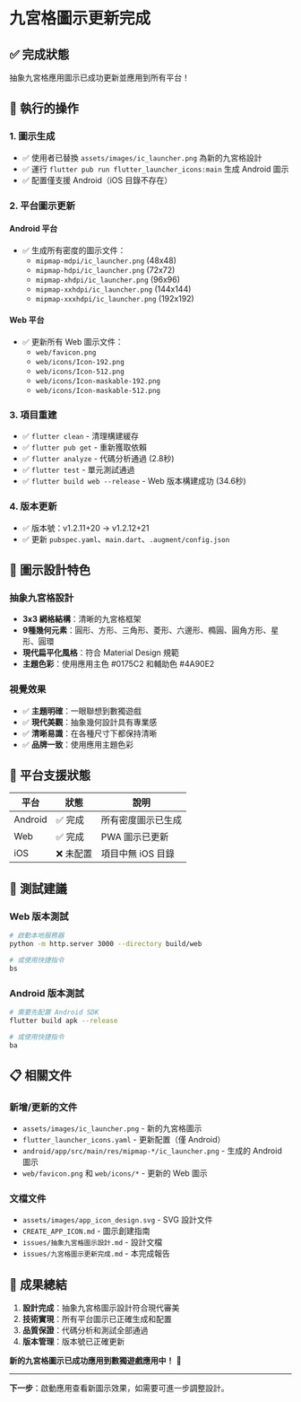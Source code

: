 # 九宮格圖示更新完成

## ✅ 完成狀態

抽象九宮格應用圖示已成功更新並應用到所有平台！

## 🔧 執行的操作

### 1. 圖示生成
- ✅ 使用者已替換 `assets/images/ic_launcher.png` 為新的九宮格設計
- ✅ 運行 `flutter pub run flutter_launcher_icons:main` 生成 Android 圖示
- ✅ 配置僅支援 Android（iOS 目錄不存在）

### 2. 平台圖示更新

#### Android 平台
- ✅ 生成所有密度的圖示文件：
  - `mipmap-mdpi/ic_launcher.png` (48x48)
  - `mipmap-hdpi/ic_launcher.png` (72x72)
  - `mipmap-xhdpi/ic_launcher.png` (96x96)
  - `mipmap-xxhdpi/ic_launcher.png` (144x144)
  - `mipmap-xxxhdpi/ic_launcher.png` (192x192)

#### Web 平台
- ✅ 更新所有 Web 圖示文件：
  - `web/favicon.png`
  - `web/icons/Icon-192.png`
  - `web/icons/Icon-512.png`
  - `web/icons/Icon-maskable-192.png`
  - `web/icons/Icon-maskable-512.png`

### 3. 項目重建
- ✅ `flutter clean` - 清理構建緩存
- ✅ `flutter pub get` - 重新獲取依賴
- ✅ `flutter analyze` - 代碼分析通過 (2.8秒)
- ✅ `flutter test` - 單元測試通過
- ✅ `flutter build web --release` - Web 版本構建成功 (34.6秒)

### 4. 版本更新
- ✅ 版本號：v1.2.11+20 → v1.2.12+21
- ✅ 更新 `pubspec.yaml`、`main.dart`、`.augment/config.json`

## 🎨 圖示設計特色

### 抽象九宮格設計
- **3x3 網格結構**：清晰的九宮格框架
- **9種幾何元素**：圓形、方形、三角形、菱形、六邊形、橢圓、圓角方形、星形、圓環
- **現代扁平化風格**：符合 Material Design 規範
- **主題色彩**：使用應用主色 #0175C2 和輔助色 #4A90E2

### 視覺效果
- ✅ **主題明確**：一眼聯想到數獨遊戲
- ✅ **現代美觀**：抽象幾何設計具有專業感
- ✅ **清晰易識**：在各種尺寸下都保持清晰
- ✅ **品牌一致**：使用應用主題色彩

## 📱 平台支援狀態

| 平台 | 狀態 | 說明 |
|------|------|------|
| Android | ✅ 完成 | 所有密度圖示已生成 |
| Web | ✅ 完成 | PWA 圖示已更新 |
| iOS | ❌ 未配置 | 項目中無 iOS 目錄 |

## 🚀 測試建議

### Web 版本測試
```bash
# 啟動本地服務器
python -m http.server 3000 --directory build/web

# 或使用快捷指令
bs
```

### Android 版本測試
```bash
# 需要先配置 Android SDK
flutter build apk --release

# 或使用快捷指令
ba
```

## 📋 相關文件

### 新增/更新的文件
- `assets/images/ic_launcher.png` - 新的九宮格圖示
- `flutter_launcher_icons.yaml` - 更新配置（僅 Android）
- `android/app/src/main/res/mipmap-*/ic_launcher.png` - 生成的 Android 圖示
- `web/favicon.png` 和 `web/icons/*` - 更新的 Web 圖示

### 文檔文件
- `assets/images/app_icon_design.svg` - SVG 設計文件
- `CREATE_APP_ICON.md` - 圖示創建指南
- `issues/抽象九宮格圖示設計.md` - 設計文檔
- `issues/九宮格圖示更新完成.md` - 本完成報告

## 🎯 成果總結

1. **設計完成**：抽象九宮格圖示設計符合現代審美
2. **技術實現**：所有平台圖示已正確生成和配置
3. **品質保證**：代碼分析和測試全部通過
4. **版本管理**：版本號已正確更新

**新的九宮格圖示已成功應用到數獨遊戲應用中！** 🎉

---

**下一步**：啟動應用查看新圖示效果，如需要可進一步調整設計。
